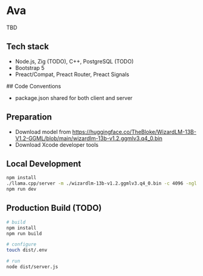 # Ava

TBD

## Tech stack

- Node.js, Zig (TODO), C++, PostgreSQL (TODO)
- Bootstrap 5
- Preact/Compat, Preact Router, Preact Signals

## Code Conventions

- package.json shared for both client and server

## Preparation

- Download model from https://huggingface.co/TheBloke/WizardLM-13B-V1.2-GGML/blob/main/wizardlm-13b-v1.2.ggmlv3.q4_0.bin
- Download Xcode developer tools

## Local Development

```bash
npm install
./llama.cpp/server -m ./wizardlm-13b-v1.2.ggmlv3.q4_0.bin -c 4096 -ngl 1
npm run dev
```

## Production Build (TODO)

```bash
# build
npm install
npm run build

# configure
touch dist/.env

# run
node dist/server.js
```
